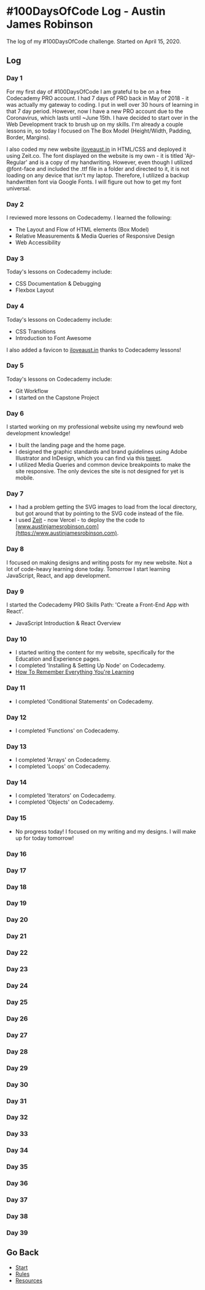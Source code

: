 # #100DaysOfCode Log - Austin James Robinson

The log of my #100DaysOfCode challenge. Started on April 15, 2020.

## Log

### Day 1
For my first day of #100DaysOfCode I am grateful to be on a free Codecademy PRO account. I had 7 days of PRO back in May of 2018 - it was actually my gateway to coding. I put in well over 30 hours of learning in that 7 day period. However, now I have a new PRO account due to the Coronavirus, which lasts until ~June 15th. I have decided to start over in the Web Development track to brush up on my skills. I'm already a couple lessons in, so today I focused on The Box Model (Height/Width, Padding, Border, Margins).

I also coded my new website [iloveaust.in](https://iloveaust.in) in HTML/CSS and deployed it using Zeit.co. The font displayed on the website is my own - it is titled 'Ajr-Regular' and is a copy of my handwriting. However, even though I utilized @font-face and included the .ttf file in a folder and directed to it, it is not loading on any device that isn't my laptop. Therefore, I utilized a backup handwritten font via Google Fonts. I will figure out how to get my font universal.

### Day 2
I reviewed more lessons on Codecademy. I learned the following:
* The Layout and Flow of HTML elements (Box Model)
* Relative Measurements & Media Queries of Responsive Design
* Web Accessibility

### Day 3
Today's lessons on Codecademy include:
* CSS Documentation & Debugging
* Flexbox Layout

### Day 4
Today's lessons on Codecademy include:
* CSS Transitions
* Introduction to Font Awesome

I also added a favicon to [iloveaust.in](https://iloveaust.in) thanks to Codecademy lessons!

### Day 5
Today's lessons on Codecademy include:
* Git Workflow
* I started on the Capstone Project

### Day 6
I started working on my professional website using my newfound web development knowledge!
* I built the landing page and the home page.
* I designed the graphic standards and brand guidelines using Adobe Illustrator and InDesign, which you can find via this [tweet](https://twitter.com/AUSTINROBlNSON/status/125448226386296422).
* I utilized Media Queries and common device breakpoints to make the site responsive. The only devices the site is not designed for yet is mobile.

### Day 7
* I had a problem getting the SVG images to load from the local directory, but got around that by pointing to the SVG code instead of the file.
* I used [Zeit](https://www.zeit.co) - now Vercel - to deploy the the code to [www.austinjamesrobinson.com](https://www.austinjamesrobinson.com).

### Day 8
I focused on making designs and writing posts for my new website. Not a lot of code-heavy learning done today. Tomorrow I start learning JavaScript, React, and app development.

### Day 9
I started the Codecademy PRO Skills Path: 'Create a Front-End App with React'.
* JavaScript Introduction & React Overview

### Day 10
* I started writing the content for my website, specifically for the Education and Experience pages.
* I completed 'Installing & Setting Up Node' on Codecademy.
* [How To Remember Everything You're Learning](https://www.youtube.com/watch?v=aMzAjQ4uUag)

### Day 11
* I completed 'Conditional Statements' on Codecademy.

### Day 12
* I completed 'Functions' on Codecademy.

### Day 13
* I completed 'Arrays' on Codecademy.
* I completed 'Loops' on Codecademy.

### Day 14
* I completed 'Iterators' on Codecademy.
* I completed 'Objects' on Codecademy.

### Day 15
* No progress today! I focused on my writing and my designs. I will make up for today tomorrow!

### Day 16

### Day 17

### Day 18

### Day 19

### Day 20

### Day 21

### Day 22

### Day 23

### Day 24

### Day 25

### Day 26

### Day 27

### Day 28

### Day 29

### Day 30

### Day 31

### Day 32

### Day 33

### Day 34

### Day 35

### Day 36

### Day 37

### Day 38

### Day 39


## Go Back
* [Start](README.md)
* [Rules](rules.md)
* [Resources](resources.md)